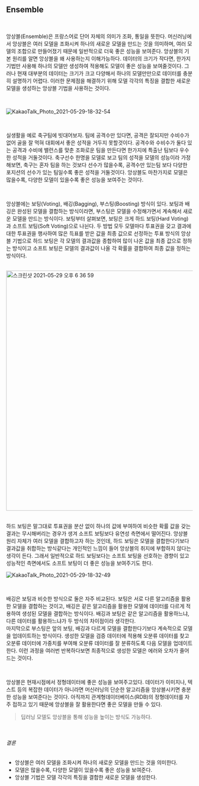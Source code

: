 Ensemble
-------
<br>


앙상블(Ensemble)은 프랑스어로 단어 자체의 의미가 조화, 통일을 뜻한다. 머신러닝에서 앙상블은
여러 모델을 조화시켜 하나의 새로운 모델을 만드는 것을 의미하며, 여러 모델의 조합으로 만들어졌기 때문에 일반적으로 더욱 좋은 성능을 보여준다. 앙상블의 기본 원리를 알면 앙상블을 왜 사용하는지 이해가능하다. 데이터의 크기가 작다면, 한가지 기법만 사용해 하나의 모델만 생성하여 적용해도 모델이 좋은 성능을 보여줄것이다. 그러나 현재 대부분의 데이터는 크기가 크고 다양해서 하나의 모델만만으로 데이터를 충분히 설명하기 어렵다. 이러한 문제점을 해결하기 위해 모델 각각의 특징을 결합한 새로운 모델을 생성하는 앙상블 기법을 사용하는 것이다.

<br>

![KakaoTalk_Photo_2021-05-29-18-32-54](https://user-images.githubusercontent.com/82218035/120065878-93b6b800-c0ae-11eb-8ee7-9df1c9f8b80d.png)

<br>

실생활을 예로 축구팀에 빗대어보자. 팀에 공격수만 있다면, 공격은 잘되지만 수비수가 없어 골을 잘 먹혀 대회에서 좋은 성적을 거두지 못할것이다. 공격수와 수비수가 둘다 있는 공격과 수비에 밸런스를 맞춘 조화로운 팀을 만든다면 한가지에 특출난 팀보다 우수한 성적을 거둘것이다. 축구선수 한명을 모델로 보고 팀의 성적을 모델의 성능이라 가정해보면, 축구는 혼자 팀을 하는 것보다 선수가 많을수록, 공격수만 있는팀 보다 다양한 포지션의 선수가 있는 팀일수록 좋은 성적을 거둘것이다. 앙상블도 마찬가지로 모델은 많을수록, 다양한 모델이 있을수록 좋은 성능을 보여주는 것이다.

<br>

앙상블에는 보팅(Voting), 배깅(Bagging), 부스팅(Boosting) 방식이 있다. 보팅과 배깅은 완성된 모델을 결합하는 방식이라면, 부스팅은 모델을 수정해가면서 계속해서 새로운 모델을 만드는 방식이다. 보팅부터 살펴보면, 보팅은 크게 하드 보팅(Hard Voting)과 소프트 보팅(Soft Voting)으로 나뉜다. 두 방법 모두 모델마다 투표권을 갖고 결과에 대한 투표권을 행사하여 많은 득표를 받은 값을 최종 값으로 선정하는 투표 방식의 앙상블 기법으로 하드 보팅은 각 모델의 결과값을 종합하여 많이 나온 값을 최종 값으로 정하는 방식이고 소프트 보팅은 모델의 결과값이 나올 각 확률을 결합하여 최종 값을 정하는 방식이다.

<br>

<img width="648" alt="스크린샷 2021-05-29 오후 6 36 59" src="https://user-images.githubusercontent.com/82218035/120065891-a9c47880-c0ae-11eb-9041-dc9c8fa8f61d.png">

<br>
<br>

하드 보팅은 말그대로 투표권을 분산 없이 하나의 값에 부여하여 비슷한 확률 값을 갖는 결과는 무시해버리는 경우가 생겨 소프트 보팅보다 유연성 측면에서 떨어진다. 앙상블 원리 자체가 여러 모델을 결합하고자 하는 것인데, 하드 보팅은 모델을 결합한다기보다 결과값을 취합하는 방식같다는 개인적인 느낌이 들어 앙상블의 취지에 부합하지 않다는 생각이 든다. 그래서 일반적으로 하드 보팅보다는 소프트 보팅을 선호하는 경향이 있고 성능적인 측면에서도 소프트 보팅이 더 좋은 성능을 보여주기도 한다.

![KakaoTalk_Photo_2021-05-29-18-32-49](https://user-images.githubusercontent.com/82218035/120065883-97e2d580-c0ae-11eb-887a-7b20bb4503d9.png)

<br>

배깅은 보팅과 비슷한 방식으로 둘은 자주 비교된다. 보팅은 서로 다른 알고리즘을 활용한 모델을 결합하는 것이고, 배깅은 같은 알고리즘을 활용한 모델에 데이터를 다르게 적용하여 생성된 모델을 결합하는 방식이다. 배깅과 보팅은 같은 알고리즘을 활용하느냐, 다른 데이터를 활용하느냐가 두 방식의 차이점이라 생각한다.  
마지막으로 부스팅은 앞의 보팅, 배깅과 다르게 모델을 결합한다기보다 계속적으로 모델을 업데이트하는 방식이다. 생성한 모델을 검증 데이터에 적용해 오분류 데이터를 찾고 오분류 데이터에 가중치를 부여해 오분류 데이터를 잘 분류하도록 다음 모델을 업데이트 한다. 이런 과정을 여러번 반복하다보면 최종적으로 생성한 모델은 에러와 오차가 줄어드는 것이다.

<br>

앙상블은 현재시점에서 정형데이터에 좋은 성능을 보여주고있다. 데이터가 이미지나, 텍스트 등의 복잡한 데이터가 아니라면 머신러닝의 단순한 알고리즘을 앙상블시키면 충분한 성능을 보여준다는 것이다. 아직까지 관계형데이터베이스(RDB)의 정형데이터를 자주 접하고 있기 때문에 앙상블을 잘 활용한다면 좋은 모델을 만들 수 있다.
>딥러닝 모델도 앙상블을 통해 성능을 높이는 방식도 가능하다.

<br>

###### 결론
- 앙상블은 여러 모델을 조화시켜 하나의 새로운 모델을 만드는 것을 의미한다.
- 모델은 많을수록, 다양한 모델이 있을수록 좋은 성능을 보여준다.
- 앙상블 기법은 모델 각각의 특징을 결합한 새로운 모델을 생성한다.

